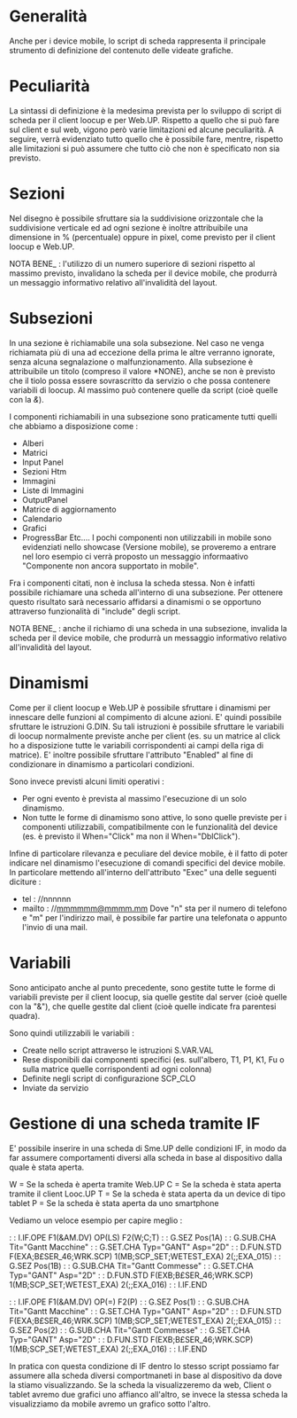 # Generalità

Anche per i device mobile, lo script di scheda rappresenta il principale strumento di definizione del contenuto delle videate grafiche.

# Peculiarità

La sintassi di definizione è la medesima prevista per lo sviluppo di script di scheda per il client loocup e per Web.UP. Rispetto a quello che si può fare sul client e sul web, vigono però varie limitazioni ed alcune peculiarità.
A seguire, verrà evidenziato tutto quello che è possibile fare, mentre, rispetto alle limitazioni si può assumere che tutto ciò che non è specificato non sia previsto.

# Sezioni

Nel disegno è possibile sfruttare sia la suddivisione orizzontale che la suddivisione verticale ed ad ogni sezione è inoltre attribuibile una dimensione in % (percentuale) oppure in pixel, come previsto per il client loocup e Web.UP.

NOTA BENE_ :  l'utilizzo di un numero superiore di sezioni rispetto al massimo previsto, invalidano la scheda per il device mobile, che produrrà un messaggio informativo relativo all'invalidità del layout.

# Subsezioni

In una sezione è richiamabile una sola subsezione. Nel caso ne venga richiamata più di una ad eccezione della prima le altre verranno ignorate, senza alcuna segnalazione o malfunzionamento.
Alla subsezione è attribuibile un titolo (compreso il valore *NONE), anche se non è previsto che il tiolo possa essere sovrascritto da servizio o che possa contenere variabili di loocup. Al massimo può contenere quelle da script (cioè quelle con la _&_).

I componenti richiamabili in una subsezione sono praticamente tutti quelli che abbiamo a disposizione come : 
* Alberi
* Matrici
* Input Panel
* Sezioni Htm
* Immagini
* Liste di Immagini
* OutputPanel
* Matrice di aggiornamento
* Calendario
* Grafici
* ProgressBar
Etc.... I pochi componenti non utilizzabili in mobile sono evidenziati nello showcase (Versione mobile), se proveremo a entrare nel loro esempio ci verrà proposto un messaggio informaativo "Componente non ancora supportato in mobile".

Fra i componenti citati, non è inclusa la scheda stessa. Non è infatti possibile richiamare una scheda all'interno di una subsezione.
Per ottenere questo risultato sarà necessario affidarsi a dinamismi o se opportuno attraverso funzionalità di "include" degli script.

NOTA BENE_ :  anche il richiamo di una scheda in una subsezione, invalida la scheda per il device mobile, che produrrà un messaggio informativo relativo all'invalidità del layout.

# Dinamismi

Come per il client loocup e Web.UP è possibile sfruttare i dinamismi per innescare delle funzioni al compimento di alcune azioni. E' quindi possibile sfruttare le istruzioni G.DIN.
Su tali istruzioni è possibile sfruttare le variabili di loocup normalmente previste anche per client (es. su un matrice al click ho a disposizione tutte le variabili corrispondenti ai campi della riga di matrice).
E' inoltre possibile sfruttare l'attributo "Enabled" al fine di condizionare in dinamismo a particolari condizioni.

Sono invece previsti alcuni limiti operativi : 
* Per ogni evento è prevista al massimo l'esecuzione di un solo dinamismo.
* Non tutte le forme di dinamismo sono attive, lo sono quelle previste per i componenti utilizzabili, compatibilmente con le funzionalità del device (es. è previsto il When="Click" ma non il When="DblClick").

Infine di particolare rilevanza e peculiare del device mobile, è il fatto di poter indicare nel dinamismo l'esecuzione di comandi specifici del device mobile. In particolare mettendo all'interno dell'attributo "Exec" una delle seguenti diciture : 
* tel : //nnnnnn
* mailto : //mmmmmm@mmmm.mm
Dove "n" sta per il numero di telefono e "m" per l'indirizzo mail, è possibile far partire una telefonata o appunto l'invio di una mail.

# Variabili

Sono anticipato anche al punto precedente, sono gestite tutte le forme di variabili previste per il client loocup, sia quelle gestite dal server (cioè quelle con la "&"), che quelle gestite dal client (cioè quelle indicate fra parentesi quadra).

Sono quindi utilizzabili le variabili : 
* Create nello script attraverso le istruzioni S.VAR.VAL
* Rese disponibili dai componenti specifici (es. sull'albero, T1, P1, K1, Fu o sulla matrice quelle corrispondenti ad ogni colonna)
* Definite negli script di configurazione SCP_CLO
* Inviate da servizio

#  Gestione di una scheda tramite IF

E' possibile inserire in una scheda di Sme.UP delle condizioni IF, in modo da far assumere comportamenti diversi alla scheda in base al dispositivo dalla quale è stata aperta.

W = Se la scheda è aperta tramite Web.UP
C = Se la scheda è stata aperta tramite il client Looc.UP
T = Se la scheda è stata aperta da un device di tipo tablet
P = Se la scheda è stata aperta da uno smartphone

Vediamo un veloce esempio per capire meglio : 

 :  : I.IF.OPE F1(&AM.DV) OP(LS) F2(W;C;T)
 :  : G.SEZ Pos(1A)
 :  : G.SUB.CHA Tit="Gantt Macchine"
 :  : G.SET.CHA Typ="GANT" Asp="2D"
 :  : D.FUN.STD F(EXA;B£SER_46;WRK.SCP) 1(MB;SCP_SET;WETEST_EXA) 2(;;EXA_015)
 :  : G.SEZ Pos(1B)
 :  : G.SUB.CHA Tit="Gantt Commesse"
 :  : G.SET.CHA Typ="GANT" Asp="2D"
 :  : D.FUN.STD F(EXB;B£SER_46;WRK.SCP) 1(MB;SCP_SET;WETEST_EXA) 2(;;EXA_016)
 :  : I.IF.END

 :  : I.IF.OPE F1(&AM.DV) OP(=) F2(P)
 :  : G.SEZ Pos(1)
 :  : G.SUB.CHA Tit="Gantt Macchine"
 :  : G.SET.CHA Typ="GANT" Asp="2D"
 :  : D.FUN.STD F(EXA;B£SER_46;WRK.SCP) 1(MB;SCP_SET;WETEST_EXA) 2(;;EXA_015)
 :  : G.SEZ Pos(2)
 :  : G.SUB.CHA Tit="Gantt Commesse"
 :  : G.SET.CHA Typ="GANT" Asp="2D"
 :  : D.FUN.STD F(EXB;B£SER_46;WRK.SCP) 1(MB;SCP_SET;WETEST_EXA) 2(;;EXA_016)
 :  : I.IF.END

In pratica con questa condizione di IF dentro lo stesso script possiamo far assumere alla scheda diversi comportmaneti in base al dispositivo da dove la stiamo visualizzando.
Se la scheda la visualizzeremo da web, Client o tablet avremo due grafici uno affianco all'altro, se invece la stessa scheda la visualizziamo da mobile avremo un grafico sotto l'altro.



